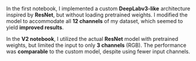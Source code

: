 In the first notebook, I implemented a custom **DeepLabv3-like** architecture inspired by **ResNet**, but without loading pretrained weights. I modified the model to accommodate all **12 channels** of my dataset, which seemed to yield **improved results**.  

In the **V2 notebook**, I utilized the actual **ResNet** model with pretrained weights, but limited the input to only **3 channels** (RGB). The performance was **comparable** to the custom model, despite using fewer input channels.
